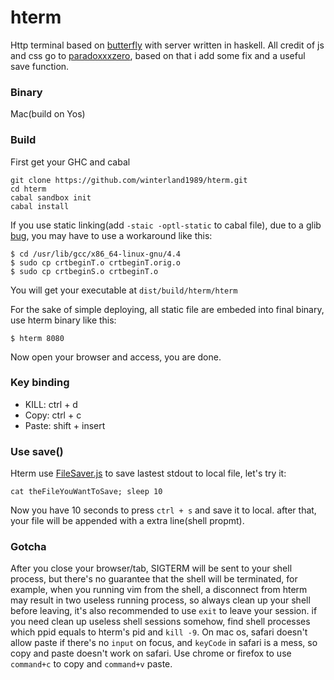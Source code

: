 # hterm
Http terminal based on [butterfly](https://github.com/paradoxxxzero/butterfly) with server written in haskell.
All credit of js and css go to [paradoxxxzero](https://github.com/paradoxxxzero/butterfly), based on that i add some fix and a useful save function.

### Binary
Mac(build on Yos)

### Build
First get your GHC and cabal
```
git clone https://github.com/winterland1989/hterm.git
cd hterm
cabal sandbox init
cabal install
```
If you use static linking(add `-staic -optl-static` to cabal file), due to a glib [bug](http://stackoverflow.com/questions/6634387/c-statically-linked-shared-library), you may have to use a workaround like this:
```
$ cd /usr/lib/gcc/x86_64-linux-gnu/4.4
$ sudo cp crtbeginT.o crtbeginT.orig.o
$ sudo cp crtbeginS.o crtbeginT.o
```
You will get your executable at `dist/build/hterm/hterm`

For the sake of simple deploying, all static file are embeded into final binary, use hterm binary like this:
```
$ hterm 8080
```

Now open your browser and access, you are done.

### Key binding

+ KILL:  ctrl + d
+ Copy:  ctrl + c
+ Paste: shift + insert

### Use save()

Hterm use [FileSaver.js](https://github.com/eligrey/FileSaver.js) to save lastest stdout to local file, let's try it:

```
cat theFileYouWantToSave; sleep 10
```

Now you have 10 seconds to press `ctrl + s` and save it to local. after that, your file will be appended with a extra line(shell propmt).

### Gotcha

After you close your browser/tab, SIGTERM will be sent to your shell process, but there's no guarantee that the shell will be terminated, for example, when you running vim from the shell, a disconnect from hterm may result in two useless running process, so always clean up your shell before leaving, it's also recommended to use ```exit``` to leave your session.
if you need clean up useless shell sessions somehow, find shell processes which ppid equals to hterm's pid and ```kill -9```.
On mac os, safari doesn't allow paste if there's no `input` on focus, and `keyCode` in safari is a mess, so copy and paste doesn't work on safari. Use chrome or firefox to use `command+c` to copy and `command+v` paste.
